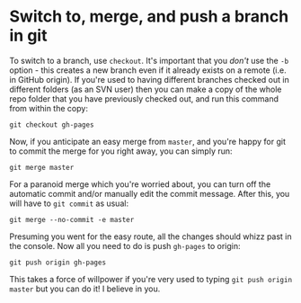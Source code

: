 # Switch to, merge, and push a branch in git

To switch to a branch, use `checkout`. It's important that you *don't* use the `-b` option - this creates a new branch even if it already exists on a remote (i.e. in GitHub origin). If you're used to having different branches checked out in different folders (as an SVN user) then you can make a copy of the whole repo folder that you have previously checked out, and run this command from within the copy:

	git checkout gh-pages

Now, if you anticipate an easy merge from `master`, and you're happy for git to commit the merge for you right away, you can simply run:

	git merge master

For a paranoid merge which you're worried about, you can turn off the automatic commit and/or manually edit the commit message. After this, you will have to `git commit` as usual:

	git merge --no-commit -e master

Presuming you went for the easy route, all the changes should whizz past in the console. Now all you need to do is push `gh-pages` to origin:

	git push origin gh-pages

This takes a force of willpower if you're very used to typing `git push origin master` but you can do it! I believe in you.